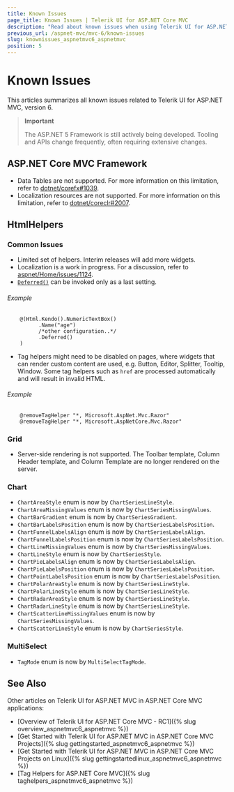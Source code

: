 ```yaml
---
title: Known Issues
page_title: Known Issues | Telerik UI for ASP.NET Core MVC
description: "Read about known issues when using Telerik UI for ASP.NET MVC in ASP.NET 5 and ASP.NET Core MVC."
previous_url: /aspnet-mvc/mvc-6/known-issues
slug: knownissues_aspnetmvc6_aspnetmvc
position: 5
---
```


# Known Issues

This articles summarizes all known issues related to Telerik UI for ASP.NET MVC, version 6.

> **Important**
>
> The ASP.NET 5 Framework is still actively being developed. Tooling and APIs change frequently, often requiring extensive changes.

## ASP.NET Core MVC Framework

- Data Tables are not supported. For more information on this limitation, refer to [dotnet/corefx#1039](https://github.com/dotnet/corefx/issues/1039).
- Localization resources are not supported. For more information on this limitation, refer to [dotnet/coreclr#2007](https://github.com/dotnet/coreclr/issues/2007).

## HtmlHelpers

### Common Issues

- Limited set of helpers. Interim releases will add more widgets.
- Localization is a work in progress. For a discussion, refer to [aspnet/Home/issues/1124](https://github.com/aspnet/Home/issues/1142).
- [`Deferred()`](/aspnet-mvc/fundamentals.html#deferred-initialization) can be invoked only as a last setting.

###### Example

        @(Html.Kendo().NumericTextBox()
              .Name("age")
              /*other configuration..*/
              .Deferred()
        )
- Tag helpers might need to be disabled on pages, where widgets that can render custom content are used, e.g. Button, Editor, Splitter, Tooltip, Window. Some tag helpers such as `href` are processed automatically and will result in invalid HTML.

###### Example

        @removeTagHelper "*, Microsoft.AspNet.Mvc.Razor"
        @removeTagHelper "*, Microsoft.AspNetCore.Mvc.Razor"

### Grid

- Server-side rendering is not supported. The Toolbar template, Column Header template, and Column Template are no longer rendered on the server.

### Chart

- `ChartAreaStyle` enum is now by `ChartSeriesLineStyle`.
- `ChartAreaMissingValues` enum is now by `ChartSeriesMissingValues`.
- `ChartBarGradient` enum is now by `ChartSeriesGradient`.
- `ChartBarLabelsPosition` enum is now by `ChartSeriesLabelsPosition`.
- `ChartFunnelLabelsAlign` enum is now by `ChartSeriesLabelsAlign`.
- `ChartFunnelLabelsPosition` enum is now by `ChartSeriesLabelsPosition`.
- `ChartLineMissingValues` enum is now by `ChartSeriesMissingValues`.
- `ChartLineStyle` enum is now by `ChartSeriesStyle`.
- `ChartPieLabelsAlign` enum is now by `ChartSeriesLabelsAlign`.
- `ChartPieLabelsPosition` enum is now by `ChartSeriesLabelsPosition`.
- `ChartPointLabelsPosition` enum is now by `ChartSeriesLabelsPosition`.
- `ChartPolarAreaStyle` enum is now by `ChartSeriesLineStyle`.
- `ChartPolarLineStyle` enum is now by `ChartSeriesLineStyle`.
- `ChartRadarAreaStyle` enum is now by `ChartSeriesLineStyle`.
- `ChartRadarLineStyle` enum is now by `ChartSeriesLineStyle`.
- `ChartScatterLineMissingValues` enum is now by `ChartSeriesMissingValues`.
- `ChartScatterLineStyle` enum is now by `ChartSeriesStyle`.

### MultiSelect

- `TagMode` enum is now by `MultiSelectTagMode`.

## See Also

Other articles on Telerik UI for ASP.NET MVC in ASP.NET Core MVC applications:

* [Overview of Telerik UI for ASP.NET Core MVC - RC1]({% slug overview_aspnetmvc6_aspnetmvc %})
* [Get Started with Telerik UI for ASP.NET MVC in ASP.NET Core MVC Projects]({% slug gettingstarted_aspnetmvc6_aspnetmvc %})
* [Get Started with Telerik UI for ASP.NET MVC in ASP.NET Core MVC Projects on Linux]({% slug gettingstartedlinux_aspnetmvc6_aspnetmvc %})
* [Tag Helpers for ASP.NET Core MVC]({% slug taghelpers_aspnetmvc6_aspnetmvc %})
